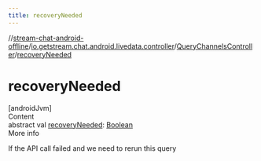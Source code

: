 ```yaml
---
title: recoveryNeeded
---
```

//[stream-chat-android-offline](../../../index.md)/[io.getstream.chat.android.livedata.controller](../index.md)/[QueryChannelsController](index.md)/[recoveryNeeded](recoveryNeeded.md)



# recoveryNeeded  
[androidJvm]  
Content  
abstract val [recoveryNeeded](recoveryNeeded.md): [Boolean](https://kotlinlang.org/api/latest/jvm/stdlib/kotlin/-boolean/index.html)  
More info  


If the API call failed and we need to rerun this query

  



